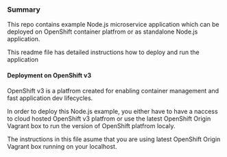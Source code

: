 ### Summary

This repo contains example Node.js microservice application which can be deployed on OpenShift container platfrom or as standalone Node.js application.

This readme file has detailed instructions how to deploy and run the application

#### Deployment on OpenShift v3

OpenShift v3 is a platfrom created for enabling container management and fast application dev lifecycles.

In order to deploy this Node.js example, you either have to have a naccess to cloud hosted OpenShift v3 platfrom or use the latest OpenShift Origin Vagrant box to run the version of OpenShift platfrom localy.

The instructions in this file asume that you are using latest OpenShift Origin Vagrant box running on your localhost.

 

